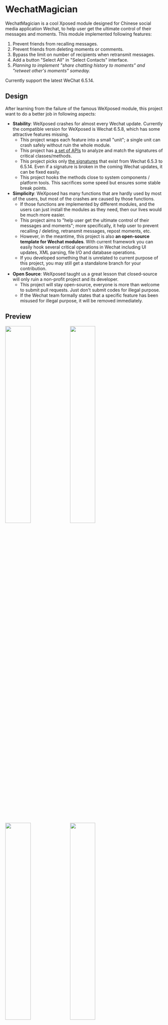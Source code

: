 # WechatMagician

WechatMagician is a cool Xposed module designed for Chinese social media application Wechat, to help user get the ultimate control of their messages and moments. This module implemented following features:
1. Prevent friends from recalling messages.
2. Prevent friends from deleting moments or comments.
3. Bypass the limit on number of recipients when retransmit messages.
4. Add a button "Select All" in "Select Contacts" interface.
5. _Planning to implement "share chatting history to moments" and "retweet other's moments" someday._

Currently support the latest WeChat 6.5.14.

## Design
After learning from the failure of the famous WeXposed module, this project want to do a better job in following aspects:
* __Stability__: WeXposed crashes for almost every Wechat update. Currently the compatible version for WeXposed is Wechat 6.5.8, which has some attractive features missing.
  - This project wraps each feature into a small "unit"; a single unit can crash safely without ruin the whole module.
  - This project has [a set of APIs](https://github.com/Gh0u1L5/WechatMagician/blob/master/src/main/kotlin/com/gh0u1l5/wechatmagician/util/PackageUtil.kt) to analyze and match the signatures of critical classes/methods.
  - This project picks only [the signatures](https://github.com/Gh0u1L5/WechatMagician/blob/master/src/main/kotlin/com/gh0u1l5/wechatmagician/xposed/WechatPackage.kt) that exist from Wechat 6.5.3 to 6.5.14. Even if a signature is broken in the coming Wechat updates, it can be fixed easily.
  - This project hooks the methods close to system components / platform tools. This sacrifices some speed but ensures some stable break points.
* __Simplicity__: WeXposed has many functions that are hardly used by most of the users, but most of the crashes are caused by those functions.
  - If those functions are implemented by different modules, and the users can just install the modules as they need, then our lives would be much more easier.
  - This project aims to "help user get the ultimate control of their messages and moments"; more specifically, it help user to prevent recalling / deleting, retransmit messages, repost moments, etc.
  - However, in the meantime, this project is also __an open-source template for Wechat modules__. With current framework you can easily hook several critical operations in Wechat including UI updates, XML parsing, file I/O and database operations.
  - If you developed something that is unrelated to current purpose of this project, you may still get a standalone branch for your contribution.
* __Open Source__: WeXposed taught us a great lesson that closed-source will only ruin a non-profit project and its developer.
  - This project will stay open-source, everyone is more than welcome to submit pull requests. Just don't submit codes for illegal purpose.
  - If the Wechat team formally states that a specific feature has been misused for illegal purpose, it will be removed immediately.

## Preview
<img src="https://github.com/Gh0u1L5/WechatMagician/raw/master/image/sample-1.en.png" width="40%" /> <img src="https://github.com/Gh0u1L5/WechatMagician/raw/master/image/sample-2.en.png" width="40%" />

<img src="https://github.com/Gh0u1L5/WechatMagician/raw/master/image/sample-3.en.png" width="40%" /> <img src="https://github.com/Gh0u1L5/WechatMagician/raw/master/image/sample-4.en.png" width="40%" />

## Credits
* Thanks @rovo89 for the awesome Xposed framework.
* Thanks @rarnu for the prototype module wechat_no_revoke. Although those codes are not helpful, it's a starting point for me.
